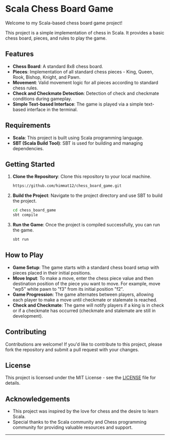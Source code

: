# Scala Chess Board Game

Welcome to my Scala-based chess board game project!

This project is a simple implementation of chess in Scala. It provides a basic chess board, pieces, and rules to play the game.

## Features

- **Chess Board**: A standard 8x8 chess board.
- **Pieces**: Implementation of all standard chess pieces - King, Queen, Rook, Bishop, Knight, and Pawn.
- **Movement**: Valid movement logic for all pieces according to standard chess rules.
- **Check and Checkmate Detection**: Detection of check and checkmate conditions during gameplay.
- **Simple Text-based Interface**: The game is played via a simple text-based interface in the terminal.

## Requirements

- **Scala**: This project is built using Scala programming language.
- **SBT (Scala Build Tool)**: SBT is used for building and managing dependencies.

## Getting Started

1. **Clone the Repository**: Clone this repository to your local machine.
   ```bash
   https://github.com/himmat12/chess_board_game.git
   ```
2. **Build the Project**: Navigate to the project directory and use SBT to build the project.
   ```bash
   cd chess_board_game
   sbt compile
   ```
3. **Run the Game**: Once the project is compiled successfully, you can run the game.
   ```bash
   sbt run
   ```

## How to Play

- **Game Setup**: The game starts with a standard chess board setup with pieces placed in their initial positions.
- **Move Input**: To make a move, enter the chess piece value and then destination position of the piece you want to move. For example, move "wp5" white pawn to "f3" from its initial position "f2".
- **Game Progression**: The game alternates between players, allowing each player to make a move until checkmate or stalemate is reached.
- **Check and Checkmate**: The game will notify players if a king is in check or if a checkmate has occurred (checkmate and stalemate are still in development).

## Contributing

Contributions are welcome! If you'd like to contribute to this project, please fork the repository and submit a pull request with your changes.

## License

This project is licensed under the MIT License - see the [LICENSE](LICENSE) file for details.

## Acknowledgements

- This project was inspired by the love for chess and the desire to learn Scala.
- Special thanks to the Scala community and Chess programming community for providing valuable resources and support.

---
